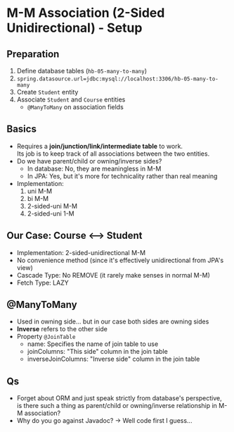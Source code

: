 # M-M Association (2-Sided Unidirectional) - Setup

## Preparation

1. Define database tables (`hb-05-many-to-many`)
2. `spring.datasource.url=jdbc:mysql://localhost:3306/hb-05-many-to-many`
3. Create `Student` entity
4. Associate `Student` and `Course` entities
   * `@ManyToMany` on association fields

## Basics

* Requires a **join/junction/link/intermediate table** to work.  
  Its job is to keep track of all associations between the two entities.
* Do we have parent/child or owning/inverse sides?
  * In database: No, they are meaningless in M-M
  * In JPA: Yes, but it's more for technicality rather than real meaning
* Implementation: 
  1. uni M-M 
  2. bi M-M 
  3. 2-sided-uni M-M
  4. 2-sided-uni 1-M

## Our Case: Course <--> Student

* Implementation: 2-sided-unidirectional M-M
* No convenience method (since it's effectively unidirectional from JPA's view)
* Cascade Type: No REMOVE (it rarely make senses in normal M-M)
* Fetch Type: LAZY

## @ManyToMany

* Used in owning side... but in our case both sides are owning sides
* **Inverse** refers to the other side
* Property `@JoinTable`
  - name: Specifies the name of join table to use
  - joinColumns: "This side" column in the join table
  - inverseJoinColumns: "Inverse side" column in the join table

## Qs

* Forget about ORM and just speak strictly from database's perspective, 
  is there such a thing as parent/child or owning/inverse relationship 
  in M-M association?
* Why do you go against Javadoc? -> Well code first I guess...
